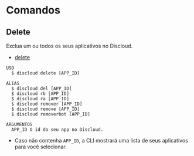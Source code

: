 # Comandos

## Delete

Exclua um ou todos os seus aplicativos no Discloud.

- [delete](#delete)

```sh-session
USO
  $ discloud delete [APP_ID]

ALIAS
  $ discloud del [APP_ID]
  $ discloud rb [APP_ID]
  $ discloud ra [APP_ID]
  $ discloud remover [APP_ID]
  $ discloud remove [APP_ID]
  $ discloud removerbot [APP_ID]

ARGUMENTOS
  APP_ID O id do seu app no ​​Discloud.
```

- Caso não contenha `APP_ID`, a CLI mostrará uma lista de seus aplicativos para você selecionar.
